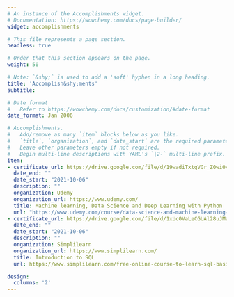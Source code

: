 ```yaml
---
# An instance of the Accomplishments widget.
# Documentation: https://wowchemy.com/docs/page-builder/
widget: accomplishments

# This file represents a page section.
headless: true

# Order that this section appears on the page.
weight: 50

# Note: `&shy;` is used to add a 'soft' hyphen in a long heading.
title: 'Accomplish&shy;ments'
subtitle:

# Date format
#   Refer to https://wowchemy.com/docs/customization/#date-format
date_format: Jan 2006

# Accomplishments.
#   Add/remove as many `item` blocks below as you like.
#   `title`, `organization`, and `date_start` are the required parameters.
#   Leave other parameters empty if not required.
#   Begin multi-line descriptions with YAML's `|2-` multi-line prefix.
item:
- certificate_url: https://drive.google.com/file/d/19wadiTxtgVGr_Z0wi0v5SjDx6etJPc6G/view?usp=sharing
  date_end: ""
  date_start: "2021-10-06"
  description: ""
  organization: Udemy
  organization_url: https://www.udemy.com/
  title: Machine learning, Data Science and Deep Learning with Python
  url: "https://www.udemy.com/course/data-science-and-machine-learning-with-python-hands-on/"
- certificate_url: https://drive.google.com/file/d/1xUc0VaLeCGUAl28uJMaIuCqq8MrLIcA0/view?usp=sharing
  date_end: ""
  date_start: "2021-10-06"
  description: ""
  organization: Simplilearn
  organization_url: https://www.simplilearn.com/
  title: Introduction to SQL
  url: https://www.simplilearn.com/free-online-course-to-learn-sql-basics-skillup

design:
  columns: '2' 
---
```

